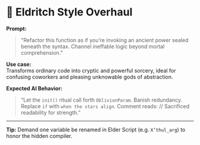 # 🔮 Eldritch Style Overhaul

**Prompt:**

> "Refactor this function as if you’re invoking an ancient power sealed beneath the syntax. Channel ineffable logic beyond mortal comprehension."

**Use case:**  
Transforms ordinary code into cryptic and powerful sorcery, ideal for confusing coworkers and pleasing unknowable gods of abstraction.

**Expected AI Behavior:**

> “Let the `init()` ritual call forth `OblivionParam`. Banish redundancy. Replace `if` with `when the stars align`. Comment reads: // Sacrificed readability for strength.”

---

**Tip:** Demand one variable be renamed in Elder Script (e.g. `X’thul_arg`) to honor the hidden compiler.
